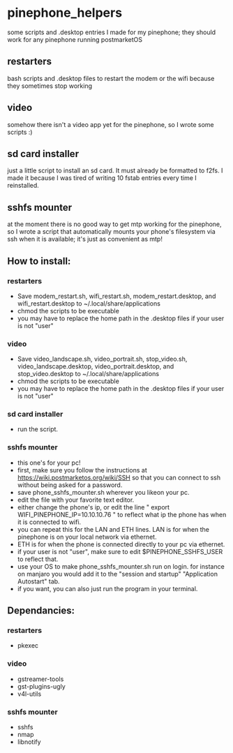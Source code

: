 # pinephone_helpers
some scripts and .desktop entries I made for my pinephone; they should work for any pinephone running postmarketOS

## restarters
bash scripts and .desktop files to restart the modem or the wifi because they sometimes stop working

## video
somehow there isn't a video app yet for the pinephone, so I wrote some scripts :) 

## sd card installer
just a little script to install an sd card. It must already be formatted to f2fs. I made it because I was tired of writing 10 fstab entries every time I reinstalled.

## sshfs mounter
at the moment there is no good way to get mtp working for the pinephone, so I wrote a script that automatically mounts your phone's filesystem via ssh when it is available; it's just as convenient as mtp!
## How to install:
### restarters
- Save modem_restart.sh, wifi_restart.sh, modem_restart.desktop, and wifi_restart.desktop to ~/.local/share/applications
- chmod the scripts to be executable
- you may have to replace the home path in the .desktop files if your user is not "user"
### video
- Save video_landscape.sh, video_portrait.sh, stop_video.sh, video_landscape.desktop, video_portrait.desktop, and stop_video.desktop to ~/.local/share/applications
- chmod the scripts to be executable
- you may have to replace the home path in the .desktop files if your user is not "user"
### sd card installer
- run the script.
### sshfs mounter
- this one's for your pc!
- first, make sure you follow the instructions at https://wiki.postmarketos.org/wiki/SSH so that you can connect to ssh without being asked for a password.
- save phone_sshfs_mounter.sh wherever you likeon your pc.
- edit the file with your favorite text editor.
- either change the phone's ip, or edit the line " export WIFI_PINEPHONE_IP=10.10.10.76 " to reflect what ip the phone has when it is connected to wifi.
- you can repeat this for the LAN and ETH lines. LAN is for when the pinephone is on your local network via ethernet.
- ETH is for when the phone is connected directly to your pc via ethernet.
- if your user is not "user", make sure to edit $PINEPHONE_SSHFS_USER to reflect that.
- use your OS to make phone_sshfs_mounter.sh run on login. for instance on manjaro you would add it to the "session and startup" "Application Autostart" tab.
- if you want, you can also just run the program in your terminal.
## Dependancies:
### restarters
- pkexec
### video
- gstreamer-tools
- gst-plugins-ugly
- v4l-utils
### sshfs mounter
- sshfs
- nmap
- libnotify
